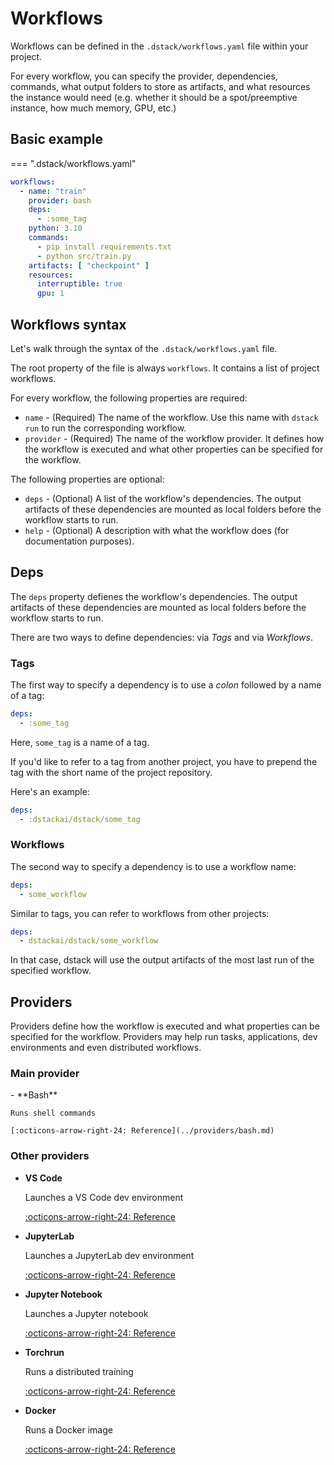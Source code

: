 # Workflows

Workflows can be defined in the `.dstack/workflows.yaml` file within your 
project.

For every workflow, you can specify the provider, dependencies, commands, what output 
folders to store as artifacts, and what resources the instance would need (e.g. whether it should be a 
spot/preemptive instance, how much memory, GPU, etc.) 

## Basic example

=== ".dstack/workflows.yaml"

```yaml
workflows:
  - name: "train"
    provider: bash
    deps:
      - :some_tag
    python: 3.10
    commands:
      - pip install requirements.txt
      - python src/train.py
    artifacts: [ "checkpoint" ]
    resources:
      interruptible: true
      gpu: 1
```

## Workflows syntax

Let's walk through the syntax of the `.dstack/workflows.yaml` file.

The root property of the file is always `workflows`. It contains a list of project workflows.

For every workflow, the following properties are required:

- `name` - (Required) The name of the workflow. Use this name with `dstack run` to run the corresponding workflow.
- `provider` - (Required) The name of the workflow provider. It defines how the workflow is executed and what other properties 
  can be specified for the workflow.

The following properties are optional:

- `deps` - (Optional) A list of the workflow's dependencies. The output artifacts of these dependencies
  are mounted as local folders before the workflow starts to run.
- `help` - (Optional) A description with what the workflow does (for documentation purposes).

## Deps

The `deps` property defienes the workflow's dependencies. The output artifacts of these dependencies are 
mounted as local folders before the workflow starts to run.

There are two ways to define dependencies: via _Tags_ and via _Workflows_.

### Tags

The first way to specify a dependency is to use a _colon_ followed by a name of a tag:

```yaml
deps:
  - :some_tag
```

Here, `some_tag` is a name of a tag.

If you'd like to refer to a tag from another project, you have to prepend the tag with the short name of 
the project repository.

Here's an example:

```yaml
deps:
  - :dstackai/dstack/some_tag
```

### Workflows

The second way to specify a dependency is to use a workflow name:

```yaml
deps:
  - some_workflow
```

Similar to tags, you can refer to workflows from other projects:

```yaml
deps:
  - dstackai/dstack/some_workflow
```

In that case, dstack will use the output artifacts of the most last run of the specified workflow.

## Providers

Providers define how the workflow is executed and what properties can be specified for the workflow.
Providers may help run tasks, applications, dev environments and even distributed workflows.

### Main provider

<div class="grid cards" markdown>
- **Bash** 

    Runs shell commands

    [:octicons-arrow-right-24: Reference](../providers/bash.md)

</div>

### Other providers

<div class="grid cards" markdown>

- **VS Code** 

    Launches a VS Code dev environment

    [:octicons-arrow-right-24: Reference](code.md)

- **JupyterLab** 

    Launches a JupyterLab dev environment

    [:octicons-arrow-right-24: Reference](lab.md)

- **Jupyter Notebook** 

    Launches a Jupyter notebook

    [:octicons-arrow-right-24: Reference](notebook.md)

- **Torchrun** 

    Runs a distributed training

    [:octicons-arrow-right-24: Reference](torchrun.md)

- **Docker** 

    Runs a Docker image

    [:octicons-arrow-right-24: Reference](docker.md)

</div>